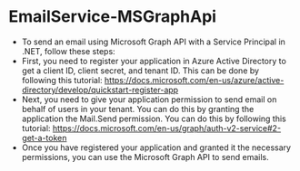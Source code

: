 # EmailService-MSGraphApi
* To send an email using Microsoft Graph API with a Service Principal in .NET, follow these steps:
* First, you need to register your application in Azure Active Directory to get a client ID, client secret, and tenant ID. This can be done by following this tutorial: https://docs.microsoft.com/en-us/azure/active-directory/develop/quickstart-register-app
* Next, you need to give your application permission to send email on behalf of users in your tenant. You can do this by granting the application the Mail.Send permission. You can do this by following this tutorial: https://docs.microsoft.com/en-us/graph/auth-v2-service#2-get-a-token
* Once you have registered your application and granted it the necessary permissions, you can use the Microsoft Graph API to send emails. 
